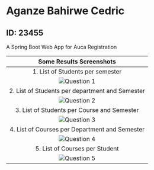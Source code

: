# Aganze Bahirwe Cedric
## ID: 23455

A Spring Boot Web App for Auca Registration


| Some Results Screenshots |
|:-------------:|
| 1. List of Students per semester |
| ![Question 1](https://github.com/cedricbahirwe/23455_Aganze_Bahirwe/assets/49038614/3957f5d4-5c3c-4b25-b678-1481c579d3fd) |
| 2. List of Students per department and Semester |
| ![Question 2](https://github.com/cedricbahirwe/23455_Aganze_Bahirwe/assets/49038614/c176bd37-966b-46a6-8549-dd466f375aeb)  |
| 3. List of Students per Course and Semester |
| ![Question 3](https://github.com/cedricbahirwe/23455_Aganze_Bahirwe/assets/49038614/7222eef8-acd9-4256-b633-a62912c46c43)  |
| 4. List of Courses per Department and Semester |
| ![Question 4](https://github.com/cedricbahirwe/23455_Aganze_Bahirwe/assets/49038614/e3da263d-c35b-4b3d-aa57-30e07382ccf5)  |
| 5. List of Courses per Student |
| ![Question 5](https://github.com/cedricbahirwe/23455_Aganze_Bahirwe/assets/49038614/269be397-079e-4b1d-bb03-d8838b4281c6)  |
